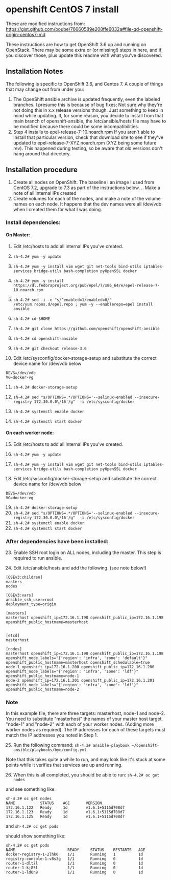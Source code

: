 # openshift CentOS 7 install

These are modified instructions from:
https://gist.github.com/boube/76660589e208ffe6032a#file-qd-openshift-origin-centos7-md

These instructions are how to get OpenShift 3.6 up and running on OpenStack.
There may be some extra or (or missing!)  steps in here, and if you discover
those, plus update this readme with what you've discovered.

## Installation Notes

The following is specific to OpenShift 3.6, and Centos 7.  A couple of things
that may change out from under you:

1. The OpenShift ansible archive is updated frequently, even the labeled
branches.  I presume this is because of bug fixes;  Not sure why they're not
doing this in x.x release versions though.  Just something to keep in mind
while updating.  If, for some reason, you decide to install from that main
branch of openshift-ansible, the /etc/ansible/hosts file may have to be
modified because there could be some incompatibilities.
2. Step 4 installs to epel-release-7-10.noarch.rpm  If you aren't able to
install that particular version, check that download site to see if they've 
updated to epel-release-7-XYZ.noarch.rpm (XYZ being some future rev).  This
happened during testing, so be aware that old versions don't hang around
that directory.

## Installation procedure


1. Create all nodes on OpenShift.  The baseline I an image I used from CentOS 7.2, upgrade to 7.3 as part of the instructions below.
.. Make a note of all internal IPs created
2. Create volumes for each of the nodes, and make a note of the volume names
on each node.  It happens that the dev names were all /dev/vdb when I created
them for what I was doing.

### Install dependencies:

#### On Master:

1. Edit /etc/hosts to add all internal IPs you've created.

2. `sh-4.2# yum -y update`

3. `sh-4.2# yum -y install vim wget git net-tools bind-utils iptables-services bridge-utils bash-completion pyOpenSSL docker`

4. `sh-4.2# yum -y install https://dl.fedoraproject.org/pub/epel/7/x86_64/e/epel-release-7-10.noarch.rpm`

5. `sh-4.2# sed -i -e "s/^enabled=1/enabled=0/" /etc/yum.repos.d/epel.repo ; yum -y --enablerepo=epel install ansible`

6. `sh-4.2# cd $HOME`
7. `sh-4.2# git clone https://github.com/openshift/openshift-ansible`
8. `sh-4.2# cd openshift-ansible`
9. `sh-4.2# git checkout release-3.6`

10. Edit /etc/sysconfig/docker-storage-setup and substitute the correct device name for /dev/vdb below
```
DEVS=/dev/vdb
VG=docker-vg
```

11. `sh-4.2# docker-storage-setup`

12. `sh-4.2# sed "s/OPTIONS=.*/OPTIONS='--selinux-enabled --insecure-registry 172.30.0.0\/16'/g"  -i /etc/sysconfig/docker`

13. `sh-4.2# systemctl enable docker`
14. `sh-4.2# systemctl start docker`

#### On each worker node:

15. Edit /etc/hosts to add all internal IPs you've created.

16. `sh-4.2# yum -y update`
17. `sh-4.2# yum -y install vim wget git net-tools bind-utils iptables-services bridge-utils bash-completion pyOpenSSL docker`
18. Edit /etc/sysconfig/docker-storage-setup and substitute the correct device name for /dev/vdb below
```
DEVS=/dev/vdb
VG=docker-vg
```

19. `sh-4.2# docker-storage-setup`
20. `sh-4.2# sed "s/OPTIONS=.*/OPTIONS='--selinux-enabled --insecure-registry 172.30.0.0\/16'/g"  -i /etc/sysconfig/docker`
21. `sh-4.2# systemctl enable docker`
22. `sh-4.2# systemctl start docker`


### After dependencies have been installed:

23. Enable SSH root login on ALL nodes, including the master.  This step is
required to run ansible.

24. Edit /etc/ansible/hosts and add the following. (see note below!)

```
[OSEv3:children]
masters
nodes

[OSEv3:vars]
ansible_ssh_user=root
deployment_type=origin

[masters]
masterhost openshift_ip=172.16.1.198 openshift_public_ip=172.16.1.198 openshift_public_hostname=masterhost


[etcd]
masterhost

[nodes]
masterhost openshift_ip=172.16.1.198 openshift_public_ip=172.16.1.198 openshift_node_labels="{'region': 'infra', 'zone': 'default'}" openshift_public_hostname=masterhost openshift_schedulable=true
node-1 openshift_ip=172.16.1.200 openshift_public_ip=172.16.1.200 openshift_node_labels="{'region': 'infra', 'zone': 'ldf'}" openshift_public_hostname=node-1
node-2 openshift_ip=172.16.1.201 openshift_public_ip=172.16.1.201 openshift_node_labels="{'region': 'infra', 'zone': 'ldf'}" openshift_public_hostname=node-2
```

### Note
In this example file, there are three targets:  masterhost, node-1 and node-2.
You need to substitute "masterhost" the names of your master host target,
"node-1" and "node-2" with each of your worker nodes.  (Adding more worker nodes as required).
The IP addresses for each of these targets must match the IP addresses you
noted in Step 1.

25. Run the following command:
`sh-4.2# ansible-playbook ~/openshift-ansible/playbooks/byo/config.yml`

Note that this takes quite a while to run, and may look like it's stuck
at some points while it verifies that services are up and running.

26. When this is all completed, you should be able to run:
`sh-4.2# oc get nodes`

and see something like:
```
sh-4.2# oc get nodes
NAME           STATUS    AGE       VERSION
172.16.1.122   Ready     1d        v1.6.1+5115d708d7
172.16.1.123   Ready     1d        v1.6.1+5115d708d7
172.16.1.125   Ready     1d        v1.6.1+5115d708d7
```

and
`sh-4.2# oc get pods`

should show something like:

```
sh-4.2# oc get pods
NAME                       READY     STATUS    RESTARTS   AGE
docker-registry-1-2lhk6    1/1       Running   1          1d
registry-console-1-v8s3g   1/1       Running   0          1d
router-1-dlt7l             1/1       Running   0          1d
router-1-kj85l             1/1       Running   0          1d
router-1-ld6n9             1/1       Running   0          1d
```
